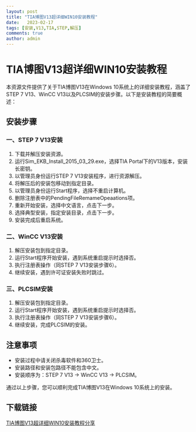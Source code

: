 ```yaml
---
layout: post
title: "TIA博图V13超详细WIN10安装教程"
date:   2023-02-17
tags: [安装,V13,TIA,STEP,解压]
comments: true
author: admin
---
```

# TIA博图V13超详细WIN10安装教程

本资源文件提供了关于TIA博图V13在Windows 10系统上的详细安装教程，涵盖了STEP 7 V13、WinCC V13以及PLCSIM的安装步骤。以下是安装教程的简要概述：

## 安装步骤

### 一、STEP 7 V13安装
1. 下载并解压安装资源。
2. 运行Sim_EKB_Install_2015_03_29.exe，选择TIA Portal下的V13版本，安装长密钥。
3. 以管理员身份运行STEP 7 V13安装程序，进行资源解压。
4. 将解压后的安装包移动到指定目录。
5. 以管理员身份运行Start程序，选择不重启计算机。
6. 删除注册表中的PendingFileRemameOpeaations项。
7. 重新开始安装，选择中文语言，点击下一步。
8. 选择典型安装，指定安装目录，点击下一步。
9. 安装完成后重启系统。

### 二、WinCC V13安装
1. 解压安装包到指定目录。
2. 运行Start程序开始安装，遇到系统重启提示时选择否。
3. 执行注册表操作（同STEP 7 V13安装步骤6）。
4. 继续安装，遇到许可证安装失败时跳过。

### 三、PLCSIM安装
1. 解压安装包到指定目录。
2. 运行Start程序开始安装，遇到系统重启提示时选择否。
3. 执行注册表操作（同STEP 7 V13安装步骤6）。
4. 继续安装，完成PLCSIM的安装。

## 注意事项
- 安装过程中请关闭杀毒软件和360卫士。
- 安装路径和安装包路径不能包含中文。
- 安装顺序为：STEP 7 V13 -> WinCC V13 -> PLCSIM。

通过以上步骤，您可以顺利完成TIA博图V13在Windows 10系统上的安装。

## 下载链接

[TIA博图V13超详细WIN10安装教程分享](https://pan.quark.cn/s/13a4d04f5d78)